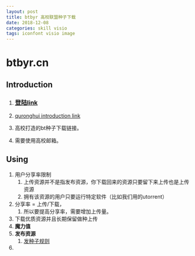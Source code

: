 ```yaml
---
layout: post
title: btbyr 高校联盟种子下载
date: 2018-12-08
categories: skill visio
tags: iconfont visio image
---
```


# btbyr.cn

## Introduction

1. ### [登陆link](https://bt.byr.cn/index.php)

2. [quronghui introduction link](<https://bt.byr.cn/promotionlink.php?key=9f8d1824d7d18da027a1809d07398e42>)

3. 高校打造的bt种子下载链接。

4. 需要使用高校邮箱。

## Using

1. 用户分享率限制 
   1. 上传资源并不是指发布资源，你下载回来的资源只要留下来上传也是上传资源
   2. 拥有该资源的用户只要运行特定软件（比如我们用的utorrent）
2. 分享率 = 上传/下载，
   1. 所以要提高分享率，需要增加上传量。
3. 下载优质资源并且长期保留做种上传
4. **魔力值**
5. **发布资源**
   1. [发种子规则](http://bt.byr.cn/forums.php?action=viewtopic&forumid=9&topicid=111)
6. 